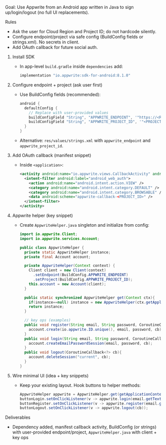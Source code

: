 Goal: Use Appwrite from an Android app written in Java to sign up/login/logout (no full UI replacements).

Rules

- Ask the user for Cloud Region and Project ID; do not hardcode silently.
- Configure endpoint/project via safe config (BuildConfig fields or strings.xml). No secrets in client.
- Add OAuth callback for future social auth.

1. Install SDK
    - In app-level `build.gradle` inside `dependencies` add:
        ```groovy
        implementation "io.appwrite:sdk-for-android:8.1.0"
        ```

2. Configure endpoint + project (ask user first)
    - Use BuildConfig fields (recommended):
        ```groovy
        android {
          defaultConfig {
            // Replace with user-provided values
            buildConfigField "String", "APPWRITE_ENDPOINT", '"https://<REGION>.cloud.appwrite.io/v1"'
            buildConfigField "String", "APPWRITE_PROJECT_ID", '"<PROJECT_ID>"'
          }
        }
        ```
    - Alternative: `res/values/strings.xml` with `appwrite_endpoint` and `appwrite_project_id`.

3. Add OAuth callback (manifest snippet)
    - Inside `<application>`:
        ```xml
        <activity android:name="io.appwrite.views.CallbackActivity" android:exported="true">
          <intent-filter android:label="android_web_auth">
            <action android:name="android.intent.action.VIEW" />
            <category android:name="android.intent.category.DEFAULT" />
            <category android:name="android.intent.category.BROWSABLE" />
            <data android:scheme="appwrite-callback-<PROJECT_ID>" />
          </intent-filter>
        </activity>
        ```

4. Appwrite helper (key snippet)
    - Create `AppwriteHelper.java` singleton and initialize from config:

        ```java
        import io.appwrite.Client;
        import io.appwrite.services.Account;

        public class AppwriteHelper {
          private static AppwriteHelper instance;
          private final Account account;

          private AppwriteHelper(Context context) {
            Client client = new Client(context)
              .setEndpoint(BuildConfig.APPWRITE_ENDPOINT)
              .setProject(BuildConfig.APPWRITE_PROJECT_ID);
            this.account = new Account(client);
          }

          public static synchronized AppwriteHelper get(Context ctx){
            if(instance==null) instance = new AppwriteHelper(ctx.getApplicationContext());
            return instance;
          }

          // key ops (examples)
          public void register(String email, String password, CoroutineCallback<?> cb){
            account.create(io.appwrite.ID.unique(), email, password, cb);
          }
          public void login(String email, String password, CoroutineCallback<?> cb){
            account.createEmailPasswordSession(email, password, cb);
          }
          public void logout(CoroutineCallback<?> cb){
            account.deleteSession("current", cb);
          }
        }
        ```

5. Wire minimal UI (idea + key snippets)
    - Keep your existing layout. Hook buttons to helper methods:
        ```java
        AppwriteHelper appwrite = AppwriteHelper.get(getApplicationContext());
        buttonLogin.setOnClickListener(v -> appwrite.login(email.getText().toString(), password.getText().toString(), cb));
        buttonRegister.setOnClickListener(v -> appwrite.register(email.getText().toString(), password.getText().toString(), cb));
        buttonLogout.setOnClickListener(v -> appwrite.logout(cb));
        ```

Deliverables

- Dependency added, manifest callback activity, BuildConfig (or strings) with user-provided endpoint/project, `AppwriteHelper.java` with client + key ops
